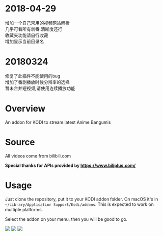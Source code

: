 # 2018-04-29
增加一个自己常用的视频网站解析  
几乎可看所有新番,清晰度还行  
收藏夹功能请自行收藏  
增加显示当前目录名 
# 20180324
修复了此插件不能使用的bug  
增加了番剧播放时候分辨率的选择  
暂未合并短视频,请使用连续播放功能  
# Overview
An addon for KODI to stream latest Anime Bangumis
# Source
All videos come from bilibili.com

__Special thanks for APIs provided by https://www.biliplus.com/__
# Usage
Just clone the repository, put it to your KODI addon folder. On macOS it's in `~/Library/Application Support/Kodi/addons`. This is expected to work on multiple platforms.

Select the addon on your menu, then you will be good to go.

![](https://i.imgur.com/gPwXLBJ.png)
![](https://i.imgur.com/vO8l9vU.png)
![](https://i.imgur.com/Ra2ulpQ.png)
